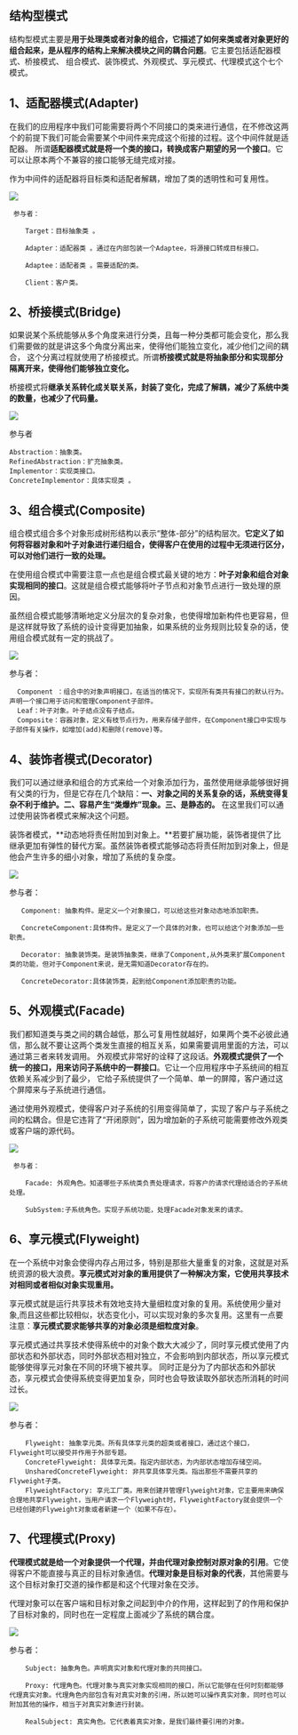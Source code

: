 ## 结构型模式
   结构型模式主要是**用于处理类或者对象的组合，它描述了如何来类或者对象更好的组合起来，是从程序的结构上来解决模块之间的耦合问题**。它主要包括适配器模式、桥接模式、
   组合模式、装饰模式、外观模式、享元模式、代理模式这个七个模式。
   
## 1、适配器模式(Adapter)
   在我们的应用程序中我们可能需要将两个不同接口的类来进行通信，在不修改这两个的前提下我们可能会需要某个中间件来完成这个衔接的过程。这个中间件就是适配器。
   所谓**适配器模式就是将一个类的接口，转换成客户期望的另一个接口**。它可以让原本两个不兼容的接口能够无缝完成对接。
  
   作为中间件的适配器将目标类和适配者解耦，增加了类的透明性和可复用性。
   
   ![](https://images0.cnblogs.com/blog/381060/201310/08191354-cb2bd51f8967493b95e23a2e7f33c2bb.png)
   
     参与者：
   
        Target：目标抽象类 。

        Adapter：适配器类 。通过在内部包装一个Adaptee，将源接口转成目标接口。

        Adaptee：适配者类 。需要适配的类。

        Client：客户类。
        
## 2、桥接模式(Bridge)
  如果说某个系统能够从多个角度来进行分类，且每一种分类都可能会变化，那么我们需要做的就是讲这多个角度分离出来，使得他们能独立变化，减少他们之间的耦合，
  这个分离过程就使用了桥接模式。所谓**桥接模式就是将抽象部分和实现部分隔离开来，使得他们能够独立变化。**
  
  桥接模式将**继承关系转化成关联关系，封装了变化，完成了解耦，减少了系统中类的数量，也减少了代码量。**
  
  ![](https://images0.cnblogs.com/blog/381060/201310/08191402-75372ce155e8428bafa2efc0271404e4.png)
  
  参与者

    Abstraction：抽象类。
    RefinedAbstraction：扩充抽象类。
    Implementor：实现类接口。
    ConcreteImplementor：具体实现类 。        
    
## 3、组合模式(Composite)
 组合模式组合多个对象形成树形结构以表示“整体-部分”的结构层次。**它定义了如何将容器对象和叶子对象进行递归组合，使得客户在使用的过程中无须进行区分，可以对他们进行一致的处理。**

 在使用组合模式中需要注意一点也是组合模式最关键的地方：**叶子对象和组合对象实现相同的接口**。这就是组合模式能够将叶子节点和对象节点进行一致处理的原因。

 虽然组合模式能够清晰地定义分层次的复杂对象，也使得增加新构件也更容易，但是这样就导致了系统的设计变得更加抽象，如果系统的业务规则比较复杂的话，使用组合模式就有一定的挑战了。
 
 ![](https://images0.cnblogs.com/blog/381060/201310/08191402-304eb9222e934734a9bf8ce2a85fbe0c.jpg)
 
   参与者：

      Component ：组合中的对象声明接口，在适当的情况下，实现所有类共有接口的默认行为。声明一个接口用于访问和管理Component子部件。
      Leaf：叶子对象。叶子结点没有子结点。
      Composite：容器对象，定义有枝节点行为，用来存储子部件，在Component接口中实现与子部件有关操作，如增加(add)和删除(remove)等。
      
## 4、装饰者模式(Decorator)
  我们可以通过继承和组合的方式来给一个对象添加行为，虽然使用继承能够很好拥有父类的行为，但是它存在几个缺陷：**一、对象之间的关系复杂的话，系统变得复杂不利于维护。二、容易产生“类爆炸”现象。三、是静态的。**
  在这里我们可以通过使用装饰者模式来解决这个问题。

  装饰者模式，**动态地将责任附加到对象上。**若要扩展功能，装饰者提供了比继承更加有弹性的替代方案。虽然装饰者模式能够动态将责任附加到对象上，但是他会产生许多的细小对象，增加了系统的复杂度。
  
  ![](https://images0.cnblogs.com/blog/381060/201310/08191404-6db8b93b3bca47c9b58df0675ebff352.png)
  
  参与者：
  
       Component: 抽象构件。是定义一个对象接口，可以给这些对象动态地添加职责。

       ConcreteComponent:具体构件。是定义了一个具体的对象，也可以给这个对象添加一些职责。

       Decorator: 抽象装饰类。是装饰抽象类，继承了Component,从外类来扩展Component类的功能，但对于Component来说，是无需知道Decorator存在的。

       ConcreteDecorator:具体装饰类，起到给Component添加职责的功能。
       
## 5、外观模式(Facade)
   我们都知道类与类之间的耦合越低，那么可复用性就越好，如果两个类不必彼此通信，那么就不要让这两个类发生直接的相互关系，如果需要调用里面的方法，可以通过第三者来转发调用。
   外观模式非常好的诠释了这段话。**外观模式提供了一个统一的接口，用来访问子系统中的一群接口**。它让一个应用程序中子系统间的相互依赖关系减少到了最少，
   它给子系统提供了一个简单、单一的屏障，客户通过这个屏障来与子系统进行通信。

   通过使用外观模式，使得客户对子系统的引用变得简单了，实现了客户与子系统之间的松耦合。但是它违背了“开闭原则”，因为增加新的子系统可能需要修改外观类或客户端的源代码。
   
   ![](https://images0.cnblogs.com/blog/381060/201310/08191405-52d7986f49484723803d84fab3065082.png)
   
     参与者：
   
        Facade: 外观角色。知道哪些子系统类负责处理请求，将客户的请求代理给适合的子系统处理。

        SubSystem:子系统角色。实现子系统功能，处理Facade对象发来的请求。
        
## 6、享元模式(Flyweight)
   在一个系统中对象会使得内存占用过多，特别是那些大量重复的对象，这就是对系统资源的极大浪费。**享元模式对对象的重用提供了一种解决方案，它使用共享技术对相同或者相似对象实现重用。**

   享元模式就是运行共享技术有效地支持大量细粒度对象的复用。系统使用少量对象,而且这些都比较相似，状态变化小，可以实现对象的多次复用。这里有一点要注意：**享元模式要求能够共享的对象必须是细粒度对象**。

   享元模式通过共享技术使得系统中的对象个数大大减少了，同时享元模式使用了内部状态和外部状态，同时外部状态相对独立，不会影响到内部状态，所以享元模式能够使得享元对象在不同的环境下被共享。
   同时正是分为了内部状态和外部状态，享元模式会使得系统变得更加复杂，同时也会导致读取外部状态所消耗的时间过长。
    
   ![](https://images0.cnblogs.com/blog/381060/201310/08191406-1487fd3e50e847e4b090ad5993786f6d.png)
   
   参与者：
   
        Flyweight: 抽象享元类。所有具体享元类的超类或者接口，通过这个接口，Flyweight可以接受并作用于外部专题。
        ConcreteFlyweight: 具体享元类。指定内部状态，为内部状态增加存储空间。
        UnsharedConcreteFlyweight: 非共享具体享元类。指出那些不需要共享的Flyweight子类。
        FlyweightFactory: 享元工厂类。用来创建并管理Flyweight对象，它主要用来确保合理地共享Flyweight，当用户请求一个Flyweight时，FlyweightFactory就会提供一个已经创建的Flyweight对象或者新建一个（如果不存在）。
                 
## 7、代理模式(Proxy)
   **代理模式就是给一个对象提供一个代理，并由代理对象控制对原对象的引用**。它使得客户不能直接与真正的目标对象通信。**代理对象是目标对象的代表**，其他需要与这个目标对象打交道的操作都是和这个代理对象在交涉。
  
   代理对象可以在客户端和目标对象之间起到中介的作用，这样起到了的作用和保护了目标对象的，同时也在一定程度上面减少了系统的耦合度。
   
   ![](https://images0.cnblogs.com/blog/381060/201310/08191407-3ebd72596df9459888d74f447b3c99c7.png)
   
   参与者：
   
        Subject: 抽象角色。声明真实对象和代理对象的共同接口。

        Proxy: 代理角色。代理对象与真实对象实现相同的接口，所以它能够在任何时刻都能够代理真实对象。代理角色内部包含有对真实对象的引用，所以她可以操作真实对象，同时也可以附加其他的操作，相当于对真实对象进行封装。

        RealSubject: 真实角色。它代表着真实对象，是我们最终要引用的对象。
        
        
        
        
   